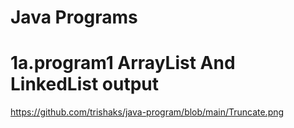 # Java Programs
# 1a.program1 ArrayList And LinkedList output 

https://github.com/trishaks/java-program/blob/main/Truncate.png
